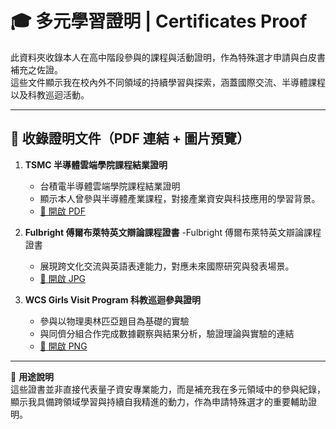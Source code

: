 # 🎓 多元學習證明 | Certificates Proof

此資料夾收錄本人在高中階段參與的課程與活動證明，作為特殊選才申請與白皮書補充之佐證。  
這些文件顯示我在校內外不同領域的持續學習與探索，涵蓋國際交流、半導體課程以及科教巡迴活動。

---

## 📑 收錄證明文件（PDF 連結 + 圖片預覽）

1. **TSMC 半導體雲端學院課程結業證明**
   - 台積電半導體雲端學院課程結業證明  
   - 顯示本人曾參與半導體產業課程，對接產業資安與科技應用的學習背景。    
   - [📄 開啟 PDF](./certificates/tsmc_cloud_academy_certificate.pdf)  
  
3. **Fulbright 傅爾布萊特英文辯論課程證書**
   -Fulbright 傅爾布萊特英文辯論課程證書
   - 展現跨文化交流與英語表達能力，對應未來國際研究與發表場景。
   - [📄 開啟 JPG](./certificates/fulbright_debate_program_certificate.jpg)  

5. **WCS Girls Visit Program 科教巡迴參與證明**  
   - 參與以物理奧林匹亞題目為基礎的實驗  
   - 與同儕分組合作完成數據觀察與結果分析，驗證理論與實驗的連結
   - [📄 開啟 PNG](./certificates/wcs_girls_visit_program_proof.png)  

---

📌 **用途說明**  
這些證書並非直接代表量子資安專業能力，而是補充我在多元領域中的參與紀錄，  
顯示我具備跨領域學習與持續自我精進的動力，作為申請特殊選才的重要輔助證明。
